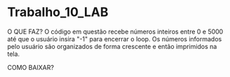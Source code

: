 # Trabalho_10_LAB

O QUE FAZ?
O código em questão recebe números inteiros entre 0 e 5000 até que o usuário insira "-1" para encerrar o loop. Os números informados pelo usuário são organizados de forma crescente e então imprimidos na tela. 

COMO BAIXAR?

